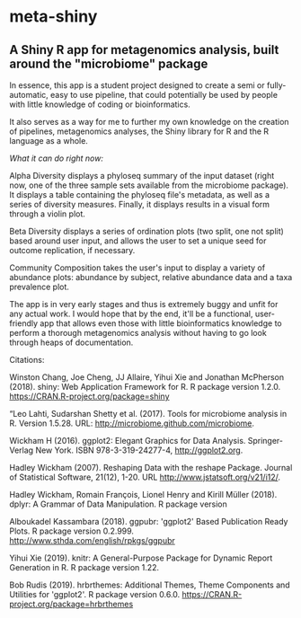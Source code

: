 # meta-shiny
##  A Shiny R app for metagenomics analysis, built around the "microbiome" package

In essence, this app is a student project designed to create a semi or fully-automatic, easy to use pipeline, that could potentially be used by people with little knowledge of coding or bioinformatics.

It also serves as a way for me to further my own knowledge on the creation of pipelines, metagenomics analyses, the Shiny library for R and the R language as a whole.

*What it can do right now:*

Alpha Diversity displays a phyloseq summary of the input dataset (right now, one of the three sample sets available from the microbiome package). It displays a table containing the phyloseq file's metadata, as well as a series of diversity measures. Finally, it displays results in a visual form through a violin plot.

Beta Diversity displays a series of ordination plots (two split, one not split) based around user input, and allows the user to set a unique seed for outcome replication, if necessary.

Community Composition takes the user's input to display a variety of abundance plots: abundance by subject, relative abundance data and a taxa prevalence plot.

The app is in very early stages and thus is extremely buggy and unfit for any actual work. I would hope that by the end, it'll be a functional, user-friendly app that allows even those with little bioinformatics knowledge to perform a thorough metagenomics analysis without having to go look through heaps of documentation.

Citations:

Winston Chang, Joe Cheng, JJ Allaire, Yihui Xie and Jonathan McPherson (2018). shiny: Web Application Framework
for R. R package version 1.2.0. https://CRAN.R-project.org/package=shiny

“Leo Lahti, Sudarshan Shetty et al. (2017). Tools for microbiome analysis in R. Version 1.5.28. URL: http://microbiome.github.com/microbiome. 

Wickham H (2016). ggplot2: Elegant Graphics for Data Analysis. Springer-Verlag New York. ISBN 978-3-319-24277-4, http://ggplot2.org.

Hadley Wickham (2007). Reshaping Data with the reshape Package. Journal of Statistical Software, 21(12), 1-20. URL
http://www.jstatsoft.org/v21/i12/.

Hadley Wickham, Romain François, Lionel Henry and Kirill Müller (2018). dplyr: A Grammar of Data Manipulation. R package version

Alboukadel Kassambara (2018). ggpubr: 'ggplot2' Based Publication Ready Plots. R package version 0.2.999.
http://www.sthda.com/english/rpkgs/ggpubr

Yihui Xie (2019). knitr: A General-Purpose Package for Dynamic Report Generation in R. R package version 1.22.

Bob Rudis (2019). hrbrthemes: Additional Themes, Theme Components and Utilities for 'ggplot2'. R package version
0.6.0. https://CRAN.R-project.org/package=hrbrthemes


